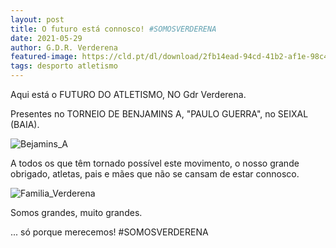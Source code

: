 ```yaml
---
layout: post
title: O futuro está connosco! #SOMOSVERDERENA
date: 2021-05-29
author: G.D.R. Verderena
featured-image: https://cld.pt/dl/download/2fb14ead-94cd-41b2-af1e-98c46ee1550b/Bejamins_A_1.jpg
tags: desporto atletismo 
---
```


Aqui está o FUTURO DO ATLETISMO, NO Gdr Verderena.

Presentes no TORNEIO DE BENJAMINS A, "PAULO GUERRA",  no SEIXAL (BAIA). 

![Bejamins_A](https://cld.pt/dl/download/2fb14ead-94cd-41b2-af1e-98c46ee1550b/Bejamins_A_1.jpg)

A todos os que têm tornado possível este movimento, o nosso grande obrigado, atletas, pais e mães que não se cansam de estar connosco.

![Familia_Verderena](https://cld.pt/dl/download/90974c7d-d224-46fb-9344-acbdb192584a/Bejamins_A_2.jpg)

Somos grandes, muito grandes.

 ... só porque merecemos! #SOMOSVERDERENA
